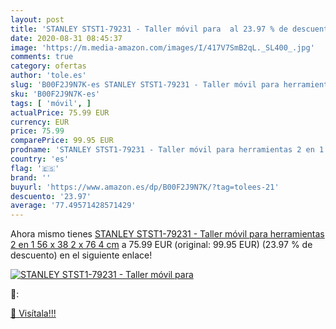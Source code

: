 ```yaml
---
layout: post
title: 'STANLEY STST1-79231 - Taller móvil para  al 23.97 % de descuento'
date: 2020-08-31 08:45:37
image: 'https://m.media-amazon.com/images/I/417V7SmB2qL._SL400_.jpg'
comments: true
category: ofertas
author: 'tole.es'
slug: 'B00F2J9N7K-es STANLEY STST1-79231 - Taller móvil para herramientas 2 en...'
sku: 'B00F2J9N7K-es'
tags: [ 'móvil', ]
actualPrice: 75.99 EUR
currency: EUR
price: 75.99
comparePrice: 99.95 EUR
prodname: 'STANLEY STST1-79231 - Taller móvil para herramientas 2 en 1  56 x 38 2 x 76 4 cm'
country: 'es'
flag: '🇪🇸'
brand: ''
buyurl: 'https://www.amazon.es/dp/B00F2J9N7K/?tag=tolees-21'
descuento: '23.97'
average: '77.49571428571429'
---
```


Ahora mismo tienes [STANLEY STST1-79231 - Taller móvil para herramientas 2 en 1  56 x 38 2 x 76 4 cm](https://www.amazon.es/dp/B00F2J9N7K/?tag=tolees-21) a 75.99 EUR (original: 99.95 EUR) (23.97 %  de descuento) en el siguiente enlace!

[![STANLEY STST1-79231 - Taller móvil para ](https://m.media-amazon.com/images/I/417V7SmB2qL._SL400_.jpg)](https://www.amazon.es/dp/B00F2J9N7K/?tag=tolees-21)

🔎:


[🛒 Visítala!!!](https://www.amazon.es/dp/B00F2J9N7K/?tag=tolees-21)
